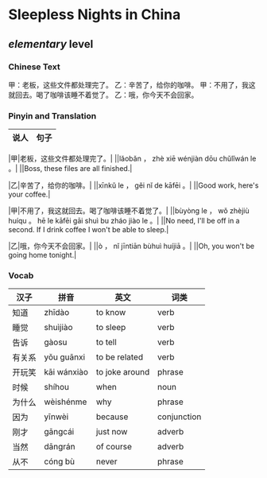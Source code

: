 # Sleepless Nights in China
## *elementary* level

### Chinese Text
甲：老板，这些文件都处理完了。
乙：辛苦了，给你的咖啡。
甲：不用了，我这就回去。喝了咖啡该睡不着觉了。
乙：哦，你今天不会回家。

### Pinyin and Translation
|说人|句子|
|----|----|

|甲|老板，这些文件都处理完了。|
||lǎobǎn ， zhè xiē wénjiàn dōu chǔlǐwán le 。|
||Boss, these files are all finished.|

|乙|辛苦了，给你的咖啡。|
||xīnkǔ le ， gěi nǐ de kāfēi 。|
||Good work, here's your coffee.|

|甲|不用了，我这就回去。喝了咖啡该睡不着觉了。|
||bùyòng le ， wǒ zhèjiù huíqu 。 hē le kāfēi gāi shuì bu zháo jiào le 。|
||No need, I'll be off in a second. If I drink coffee I won't be able to sleep.|

|乙|哦，你今天不会回家。|
||ò ， nǐ jīntiān bùhuì huíjiā 。|
||Oh, you won't be going home tonight.|
### Vocab
|汉子|拼音|英文|词类|
|----|----|----|----|
|知道|zhīdào|to know|verb|
|睡觉|shuìjiào|to sleep|verb|
|告诉|gàosu|to tell|verb|
|有关系|yǒu guānxi|to be related|verb|
|开玩笑|kāi wánxiào|to joke around|phrase|
|时候|shíhou|when|noun|
|为什么|wèishénme|why|phrase|
|因为|yīnwèi|because|conjunction|
|刚才|gāngcái|just now|adverb|
|当然|dāngrán|of course|adverb|
|从不|cóng bù|never|phrase|